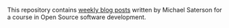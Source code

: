 This repository contains [weekly blog posts](https://hunter-college-ossd-spr19.github.io/msats5-weekly/) written by Michael Saterson for a course in Open Source software development.

